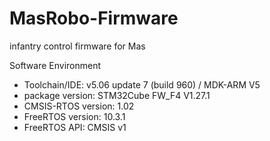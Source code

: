 # MasRobo-Firmware
infantry control firmware for Mas



Software Environment

- Toolchain/IDE: v5.06 update 7 (build 960) / MDK-ARM V5
- package version: STM32Cube FW_F4 V1.27.1
- CMSIS-RTOS version: 1.02
- FreeRTOS version: 10.3.1
- FreeRTOS API: CMSIS v1



